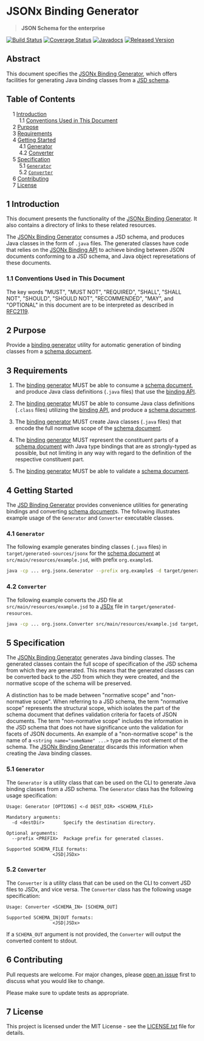 # JSONx Binding Generator

> **JSON Schema for the enterprise**

[![Build Status](https://travis-ci.org/jsonx-org/java.svg?EKkC4CBk)](https://travis-ci.org/jsonx-org/java)
[![Coverage Status](https://coveralls.io/repos/github/jsonx-org/java/badge.svg?EKkC4CBk)](https://coveralls.io/github/jsonx-org/java)
[![Javadocs](https://www.javadoc.io/badge/org.jsonx/generator.svg?EKkC4CBk)](https://www.javadoc.io/doc/org.jsonx/generator)
[![Released Version](https://img.shields.io/maven-central/v/org.jsonx/generator.svg?EKkC4CBk)](https://mvnrepository.com/artifact/org.jsonx/generator)

## Abstract

This document specifies the <ins>JSONx Binding Generator</ins>, which offers facilities for generating Java binding classes from a [JSD schema][schema].

## Table of Contents

<samp>&nbsp;&nbsp;</samp>1 [Introduction](#1-introduction)<br>
<samp>&nbsp;&nbsp;&nbsp;&nbsp;</samp>1.1 [Conventions Used in This Document](#11-conventions-used-in-this-document)<br>
<samp>&nbsp;&nbsp;</samp>2 [Purpose](#2-purpose)<br>
<samp>&nbsp;&nbsp;</samp>3 [Requirements](#3-requirements)<br>
<samp>&nbsp;&nbsp;</samp>4 [Getting Started](#4-gettingstarted)<br>
<samp>&nbsp;&nbsp;&nbsp;&nbsp;</samp>4.1 [Generator](#41-generator)<br>
<samp>&nbsp;&nbsp;&nbsp;&nbsp;</samp>4.2 [Converter](#42-converter)<br>
<samp>&nbsp;&nbsp;</samp>5 [Specification](#5-specification)<br>
<samp>&nbsp;&nbsp;&nbsp;&nbsp;</samp>5.1 [`Generator`](#51-generator)<br>
<samp>&nbsp;&nbsp;&nbsp;&nbsp;</samp>5.2 [`Converter`](#52-converter)<br>
<samp>&nbsp;&nbsp;</samp>6 [Contributing](#6-contributing)<br>
<samp>&nbsp;&nbsp;</samp>7 [License](#7-license)

## <b>1</b> Introduction

This document presents the functionality of the <ins>JSONx Binding Generator</ins>. It also contains a directory of links to these related resources.

The <ins>JSONx Binding Generator</ins> consumes a JSD schema, and produces Java classes in the form of `.java` files. The generated classes have code that relies on the <ins>JSONx Binding API</ins> to achieve binding between JSON documents conforming to a JSD schema, and Java object represetations of these documents.

### <b>1.1</b> Conventions Used in This Document

The key words "MUST", "MUST NOT", "REQUIRED", "SHALL", "SHALL NOT", "SHOULD", "SHOULD NOT", "RECOMMENDED", "MAY", and "OPTIONAL" in this document are to be interpreted as described in [RFC2119](https://www.ietf.org/rfc/rfc2119.txt).

## <b>2</b> Purpose

Provide a <ins>binding generator</ins> utility for automatic generation of binding classes from a <ins>schema document</ins>.

## <b>3</b> Requirements

1. The <ins>binding generator</ins> MUST be able to consume a <ins>schema document</ins>, and produce Java class definitions (`.java` files) that use the <ins>binding API</ins>.

1. The <ins>binding generator</ins> MUST be able to consume Java class definitions (`.class` files) utilizing the <ins>binding API</ins>, and produce a <ins>schema document</ins>.

1. The <ins>binding generator</ins> MUST create Java classes (`.java` files) that encode the full normative scope of the <ins>schema document</ins>.

1. The <ins>binding generator</ins> MUST represent the constituent parts of a <ins>schema document</ins> with Java type bindings that are as strongly-typed as possible, but not limiting in any way with regard to the definition of the respective constituent part.

1. The <ins>binding generator</ins> MUST be able to validate a <ins>schema document</ins>.

## <b>4</b> Getting Started

The <ins>JSD Binding Generator</ins> provides convenience utilities for generating bindings and converting <ins>schema document</ins>s. The following illustrates example usage of the `Generator` and `Converter` executable classes.

### <b>4.1</b> `Generator`

The following example generates binding classes (`.java` files) in `target/generated-sources/jsonx` for the <ins>schema document</ins> at `src/main/resources/example.jsd`, with prefix `org.example$`.

```bash
java -cp ... org.jsonx.Generator --prefix org.example$ -d target/generated-sources/jsonx src/main/resources/example.jsd
```

### <b>4.2</b> `Converter`

The following example converts the JSD file at `src/main/resources/example.jsd` to a <ins>JSDx</ins> file in `target/generated-resources`.

```bash
java -cp ... org.jsonx.Converter src/main/resources/example.jsd target/generated-resources/example.jsdx
```

## <b>5</b> Specification

The <ins>JSONx Binding Generator</ins> generates Java binding classes. The generated classes contain the full scope of specification of the JSD schema from which they are generated. This means that the generated classes can be converted back to the JSD from which they were created, and the normative scope of the schema will be preserved.

A distinction has to be made between "normative scope" and "non-normative scope". When referring to a JSD schema, the term "normative scope" represents the structural scope, which isolates the part of the schema document that defines validation criteria for facets of JSON documents. The term "non-normative scope" includes the information in the JSD schema that does not have significance unto the validation for facets of JSON documents. An example of a "non-normative scope" is the name of a `<string name="someName" ...>` type as the root element of the schema. The <ins>JSONx Binding Generator</ins> discards this information when creating the Java binding classes.

### <b>5.1</b> `Generator`

The `Generator` is a utility class that can be used on the CLI to generate Java binding classes from a JSD schema. The `Generator` class has the following usage specification:

```
Usage: Generator [OPTIONS] <-d DEST_DIR> <SCHEMA_FILE>

Mandatory arguments:
  -d <destDir>       Specify the destination directory.

Optional arguments:
  --prefix <PREFIX>  Package prefix for generated classes.

Supported SCHEMA_FILE formats:
                 <JSD|JSDx>
```

### <b>5.2</b> `Converter`

The `Converter` is a utility class that can be used on the CLI to convert JSD files to JSDx, and vice versa. The `Converter` class has the following usage specification:

```
Usage: Converter <SCHEMA_IN> [SCHEMA_OUT]

Supported SCHEMA_IN|OUT formats:
                 <JSD|JSDx>
```

If a `SCHEMA_OUT` argument is not provided, the `Converter` will output the converted content to stdout.

## <b>6</b> Contributing

Pull requests are welcome. For major changes, please [open an issue](../../../issues) first to discuss what you would like to change.

Please make sure to update tests as appropriate.

## <b>7</b> License

This project is licensed under the MIT License - see the [LICENSE.txt](LICENSE.txt) file for details.

[schema]: ../../../../schema